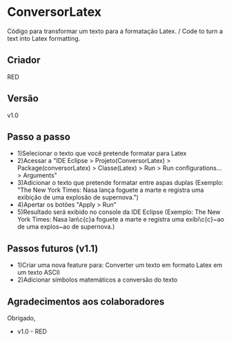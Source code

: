 # ConversorLatex
Código para transformar um texto para a formatação Latex. / Code to turn a text into Latex formatting.

## Criador
RED

## Versão 
v1.0

## Passo a passo
- 1)Selecionar o texto que você pretende formatar para Latex
- 2)Acessar a "IDE Eclipse > Projeto(ConversorLatex) > Package(conversorLatex) > Classe(Latex) > Run > Run configurations... > Arguments"
- 3)Adicionar o texto que pretende formatar entre aspas duplas (Exemplo: "The New York Times: Nasa lança foguete a marte e registra uma exibição de uma explosão de supernova.")
- 4)Apertar os botões "Apply > Run"
- 5)Resultado será exibido no console da IDE Eclipse (Exemplo: The New York Times: Nasa lan\c{c}a foguete a marte e registra uma exibi\c{c}\~ao de uma explos\~ao de supernova.)

## Passos futuros (v1.1)
- 1)Criar uma nova feature para: Converter um texto em formato Latex em um texto ASCII
- 2)Adicionar símbolos matemáticos a conversão do texto

## Agradecimentos aos colaboradores
Obrigado,
- v1.0 - RED
